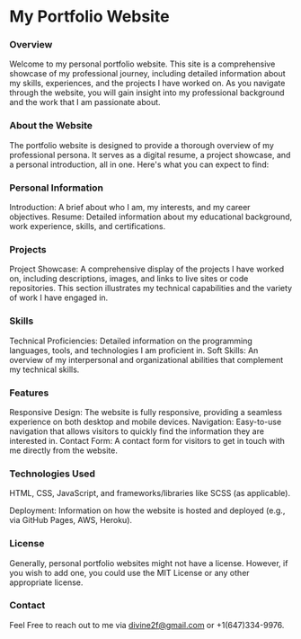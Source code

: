 # My Portfolio Website

### Overview
Welcome to my personal portfolio website. This site is a comprehensive showcase of my professional journey, including detailed information about my skills, experiences, and the projects I have worked on. As you navigate through the website, you will gain insight into my professional background and the work that I am passionate about.

### About the Website
The portfolio website is designed to provide a thorough overview of my professional persona. It serves as a digital resume, a project showcase, and a personal introduction, all in one. Here's what you can expect to find:

### Personal Information
Introduction: A brief about who I am, my interests, and my career objectives.
Resume: Detailed information about my educational background, work experience, skills, and certifications.

### Projects
Project Showcase: A comprehensive display of the projects I have worked on, including descriptions, images, and links to live sites or code repositories. This section illustrates my technical capabilities and the variety of work I have engaged in.

### Skills
Technical Proficiencies: Detailed information on the programming languages, tools, and technologies I am proficient in.
Soft Skills: An overview of my interpersonal and organizational abilities that complement my technical skills.

### Features
Responsive Design: The website is fully responsive, providing a seamless experience on both desktop and mobile devices.
Navigation: Easy-to-use navigation that allows visitors to quickly find the information they are interested in.
Contact Form: A contact form for visitors to get in touch with me directly from the website.

### Technologies Used
HTML, CSS, JavaScript, and frameworks/libraries like SCSS (as applicable).

Deployment: Information on how the website is hosted and deployed (e.g., via GitHub Pages, AWS, Heroku).

### License
Generally, personal portfolio websites might not have a license. However, if you wish to add one, you could use the MIT License or any other appropriate license.

### Contact
Feel Free to reach out to me via divine2f@gmail.com or +1(647)334-9976.
